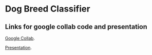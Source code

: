 # Dog Breed Classifier 
## Links for google collab code and presentation
 [Google Collab](https://colab.research.google.com/drive/1fhrUry751NKE-EA6Q36PuICBW-U3EuaR?usp=sharing#scrollTo=s1IpsYH-mjMd).
 
 [Presentation](https://uofc-my.sharepoint.com/:v:/g/personal/nicholas_lor_ucalgary_ca/EU40_Z8AVaVIkxy10YQ1MCQBofFWoQroDqWwYYMFJif0Nw?e=fMKnJ6).
